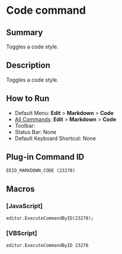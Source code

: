 # Code command

## Summary

Toggles a code style.

## Description

Toggles a code style.

## How to Run

- Default Menu: **Edit** \> **Markdown** \> **Code**
- [All Commands](../tools/all_commands): **Edit** \> **Markdown** \> **Code**
- Toolbar: 
- Status Bar: None
- Default Keyboard Shortcut: None

## Plug-in Command ID

```
EEID_MARKDOWN_CODE (23278)```

## Macros

### \[JavaScript\]

```
editor.ExecuteCommandByID(23278);
```

### \[VBScript\]

```
editor.ExecuteCommandByID 23278
```
